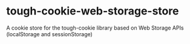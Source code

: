 # tough-cookie-web-storage-store
A cookie store for the tough-cookie library based on Web Storage APIs (localStorage and sessionStorage)
